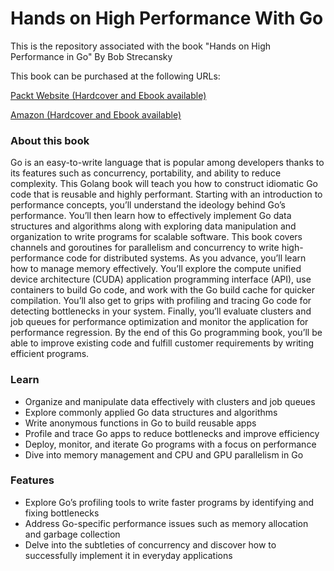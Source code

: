 # Hands on High Performance With Go

This is the repository associated with the book "Hands on High Performance in Go" By Bob Strecansky



This book can be purchased at the following URLs:

[Packt Website (Hardcover and Ebook available)](https://www.packtpub.com/programming/hands-on-high-performance-with-go)

[Amazon (Hardcover and Ebook available)](https://www.amazon.com/Hands-High-Performance-performance-applications/dp/1789805783)


### About this book


Go is an easy-to-write language that is popular among developers thanks to its features such as concurrency, portability, and ability to reduce complexity. This Golang book will teach you how to construct idiomatic Go code that is reusable and highly performant.  Starting with an introduction to performance concepts, you’ll understand the ideology behind Go’s performance. You’ll then learn how to effectively implement Go data structures and algorithms along with exploring data manipulation and organization to write programs for scalable software. This book covers channels and goroutines for parallelism and concurrency to write high-performance code for distributed systems. As you advance, you’ll learn how to manage memory effectively. You’ll explore the compute unified device architecture (CUDA) application programming interface (API), use containers to build Go code, and work with the Go build cache for quicker compilation. You’ll also get to grips with profiling and tracing Go code for detecting bottlenecks in your system. Finally, you’ll evaluate clusters and job queues for performance optimization and monitor the application for performance regression.  By the end of this Go programming book, you’ll be able to improve existing code and fulfill customer requirements by writing efficient programs.


### Learn

* Organize and manipulate data effectively with clusters and job queues
* Explore commonly applied Go data structures and algorithms
* Write anonymous functions in Go to build reusable apps
* Profile and trace Go apps to reduce bottlenecks and improve efficiency
* Deploy, monitor, and iterate Go programs with a focus on performance
* Dive into memory management and CPU and GPU parallelism in Go


### Features 	

* Explore Go’s profiling tools to write faster programs by identifying and fixing bottlenecks
* Address Go-specific performance issues such as memory allocation and garbage collection
* Delve into the subtleties of concurrency and discover how to successfully implement it in everyday applications
